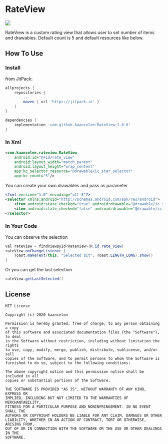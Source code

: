# RateView
[![](https://jitpack.io/v/kaancelen/RateView.svg)](https://jitpack.io/#kaancelen/RateView)

RateView is a custom rating view that allows user to set number of items and drawables.
Default count is 5 and default resources like below.



## How To Use
### Install
from JitPack:

```gradle
allprojects {
    repositories {
        ...
        maven { url 'https://jitpack.io' }
    }
}
```
```gradle
dependencies {
    implementation 'com.github.kaancelen:RateView:1.0.0'
}
```

### In Xml
```xml
<com.kaancelen.rateview.RateView
    android:id="@+id/rate_view"
    android:layout_width="match_parent"
    android:layout_height="wrap_content"
    app:kc_selector_resource="@drawable/ic_star_selector"
    app:kc_count="5"/>
```
You can create your own drawables and pass as parameter
```xml
<?xml version="1.0" encoding="utf-8"?>
<selector xmlns:android="http://schemas.android.com/apk/res/android">
    <item android:state_checked="true" android:drawable="@drawable/ic_star_selected"/>
    <item android:state_checked="false" android:drawable="@drawable/ic_star_default"/>
</selector>
```
### In Your Code
You can observe the selection
```java
val rateView = findViewById<RateView>(R.id.rate_view)
rateView.onChangeListener {
    Toast.makeText(this, "Selected $it", Toast.LENGTH_LONG).show()
}
```
Or you can get the last selection
```java
rateView.getLastSelected()
```

## License
```
MIT License

Copyright (c) 2020 kaancelen

Permission is hereby granted, free of charge, to any person obtaining a copy
of this software and associated documentation files (the "Software"), to deal
in the Software without restriction, including without limitation the rights
to use, copy, modify, merge, publish, distribute, sublicense, and/or sell
copies of the Software, and to permit persons to whom the Software is
furnished to do so, subject to the following conditions:

The above copyright notice and this permission notice shall be included in all
copies or substantial portions of the Software.

THE SOFTWARE IS PROVIDED "AS IS", WITHOUT WARRANTY OF ANY KIND, EXPRESS OR
IMPLIED, INCLUDING BUT NOT LIMITED TO THE WARRANTIES OF MERCHANTABILITY,
FITNESS FOR A PARTICULAR PURPOSE AND NONINFRINGEMENT. IN NO EVENT SHALL THE
AUTHORS OR COPYRIGHT HOLDERS BE LIABLE FOR ANY CLAIM, DAMAGES OR OTHER
LIABILITY, WHETHER IN AN ACTION OF CONTRACT, TORT OR OTHERWISE, ARISING FROM,
OUT OF OR IN CONNECTION WITH THE SOFTWARE OR THE USE OR OTHER DEALINGS IN THE
SOFTWARE.
```
